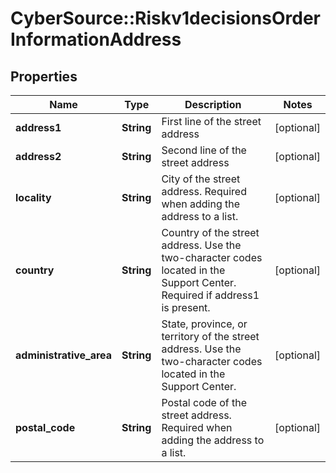 # CyberSource::Riskv1decisionsOrderInformationAddress

## Properties
Name | Type | Description | Notes
------------ | ------------- | ------------- | -------------
**address1** | **String** | First line of the street address | [optional] 
**address2** | **String** | Second line of the street address | [optional] 
**locality** | **String** | City of the street address. Required when adding the address to a list.  | [optional] 
**country** | **String** | Country of the street address. Use the two-character codes located in the Support Center. Required if address1 is present.  | [optional] 
**administrative_area** | **String** | State, province, or territory of the street address. Use the two-character codes located in the Support Center. | [optional] 
**postal_code** | **String** | Postal code of the street address. Required when adding the address to a list. | [optional] 


